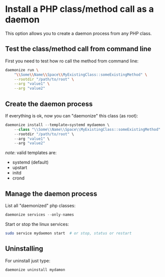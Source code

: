 # Install a PHP class/method call as a daemon

This option allows you to create a daemon process from any PHP class. 

## Test the class/method call from command line
First you need to test how ro call the method from command line:

```bash
daemonize run \
    "\\Some\\Name\\Space\\MyExistingClass::someExistingMethod" \
    --rootdir "/path/to/root" \
    --arg "value1" \
    --arg "value2"
```

## Create the daemon process
If everything is ok, now you can "daemonize" this class (as root):

```php
daemonize install --template=systemd mydaemon \
    --class "\\Some\\Name\\Space\\MyExistingClass::someExistingMethod" \
    --rootdir "/path/to/root" \
    --arg "value1" \
    --arg "value2"
```

*note*: valid templates are:

- systemd (default)
- upstart
- initd
- crond


## Manage the daemon process

List all "daemonized" php classes:

```php
daemonize services --only-names
```

Start or stop the linux services:

```bash
sudo service mydaemon start  # or stop, status or restart
```



## Uninstalling

For uninstall just type:

```bash
daemonize uninstall mydamon
```
